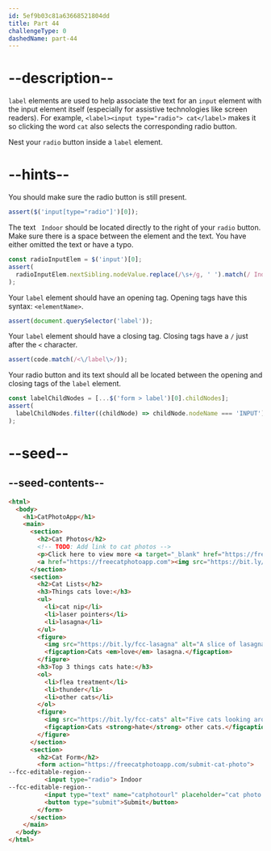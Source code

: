 ```yaml
---
id: 5ef9b03c81a63668521804dd
title: Part 44
challengeType: 0
dashedName: part-44
---
```


# --description--

`label` elements are used to help associate the text for an `input` element with the input element itself (especially for assistive technologies like screen readers). For example, `<label><input type="radio"> cat</label>` makes it so clicking the word `cat` also selects the corresponding radio button.

Nest your `radio` button inside a `label` element.

# --hints--

You should make sure the radio button is still present.

```js
assert($('input[type="radio"]')[0]);
```

The text ` Indoor` should be located directly to the right of your `radio` button. Make sure there is a space between the element and the text. You have either omitted the text or have a typo.

```js
const radioInputElem = $('input')[0];
assert(
  radioInputElem.nextSibling.nodeValue.replace(/\s+/g, ' ').match(/ Indoor/i)
);
```

Your `label` element should have an opening tag. Opening tags have this syntax: `<elementName>`.

```js
assert(document.querySelector('label'));
```

Your `label` element should have a closing tag. Closing tags have a `/` just after the `<` character.

```js
assert(code.match(/<\/label\>/));
```

Your radio button and its text should all be located between the opening and closing tags of the `label` element.

```js
const labelChildNodes = [...$('form > label')[0].childNodes];
assert(
  labelChildNodes.filter((childNode) => childNode.nodeName === 'INPUT').length
);
```

# --seed--

## --seed-contents--

```html
<html>
  <body>
    <h1>CatPhotoApp</h1>
    <main>
      <section>
        <h2>Cat Photos</h2>
        <!-- TODO: Add link to cat photos -->
        <p>Click here to view more <a target="_blank" href="https://freecatphotoapp.com">cat photos</a>.</p>
        <a href="https://freecatphotoapp.com"><img src="https://bit.ly/fcc-relaxing-cat" alt="A cute orange cat lying on its back."></a>
      </section>
      <section>
        <h2>Cat Lists</h2>
        <h3>Things cats love:</h3>
        <ul>
          <li>cat nip</li>
          <li>laser pointers</li>
          <li>lasagna</li>
        </ul>
        <figure>
          <img src="https://bit.ly/fcc-lasagna" alt="A slice of lasagna on a plate.">
          <figcaption>Cats <em>love</em> lasagna.</figcaption>  
        </figure>
        <h3>Top 3 things cats hate:</h3>
        <ol>
          <li>flea treatment</li>
          <li>thunder</li>
          <li>other cats</li>
        </ol>
        <figure>
          <img src="https://bit.ly/fcc-cats" alt="Five cats looking around a field.">
          <figcaption>Cats <strong>hate</strong> other cats.</figcaption>  
        </figure>
      </section>
      <section>
        <h2>Cat Form</h2>
        <form action="https://freecatphotoapp.com/submit-cat-photo">
--fcc-editable-region--
          <input type="radio"> Indoor
--fcc-editable-region--
          <input type="text" name="catphotourl" placeholder="cat photo URL" required>
          <button type="submit">Submit</button>
        </form>
      </section>
    </main>
  </body>
</html>
```

